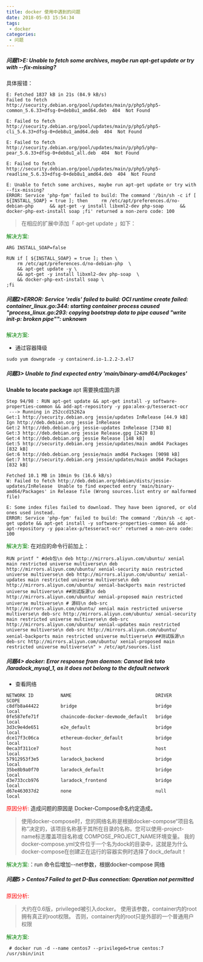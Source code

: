 ```yaml
---
title: docker 使用中遇到的问题
date: 2018-05-03 15:54:34
tags:
 - docker
categories:
 - 问题
---
```




##### 问题1>E: Unable to fetch some archives, maybe run apt-get update or try with --fix-missing?

具体报错：
```
E: Fetched 1837 kB in 21s (84.9 kB/s)
Failed to fetch http://security.debian.org/pool/updates/main/p/php5/php5-common_5.6.33+dfsg-0+deb8u1_amd64.deb  404  Not Found

E: Failed to fetch http://security.debian.org/pool/updates/main/p/php5/php5-cli_5.6.33+dfsg-0+deb8u1_amd64.deb  404  Not Found

E: Failed to fetch http://security.debian.org/pool/updates/main/p/php5/php-pear_5.6.33+dfsg-0+deb8u1_all.deb  404  Not Found

E: Failed to fetch http://security.debian.org/pool/updates/main/p/php5/php5-readline_5.6.33+dfsg-0+deb8u1_amd64.deb  404  Not Found

E: Unable to fetch some archives, maybe run apt-get update or try with --fix-missing?
ERROR: Service 'php-fpm' failed to build: The command '/bin/sh -c if [ ${INSTALL_SOAP} = true ]; then     rm /etc/apt/preferences.d/no-debian-php      && apt-get -y install libxml2-dev php-soap      && docker-php-ext-install soap ;fi' returned a non-zero code: 100

```
<!--more-->
> 在相应的扩展中添加「 apt-get update 」如下：

<span style="color:green">解决方案:</span>
```
ARG INSTALL_SOAP=false

RUN if [ ${INSTALL_SOAP} = true ]; then \
    rm /etc/apt/preferences.d/no-debian-php  \
    && apt-get update -y \
    && apt-get -y install libxml2-dev php-soap  \
    && docker-php-ext-install soap \
;fi
```

<!--##### 问题2> E: Some index files failed to download. They have been ignored, or old ones used instead-->



##### 问题2>ERROR: Service 'redis' failed to build: OCI runtime create failed: container_linux.go:344: starting container process caused "process_linux.go:293: copying bootstrap data to pipe caused \"write init-p: broken pipe\"": unknown


<span style="color:green">解决方案:</span>
- 通过容器降级
```
sudo yum downgrade -y containerd.io-1.2.2-3.el7
```



##### 问题3> Unable to find expected entry 'main/binary-amd64/Packages'

**Unable to locate package**
apt 需要换成国内源

```
Step 94/98 : RUN apt-get update && apt-get install -y software-properties-common && add-apt-repository -y ppa:alex-p/tesseract-ocr
 ---> Running in 252ccd15262a
Get:1 http://security.debian.org jessie/updates InRelease [44.9 kB]
Ign http://deb.debian.org jessie InRelease
Get:2 http://deb.debian.org jessie-updates InRelease [7340 B]
Get:3 http://deb.debian.org jessie Release.gpg [2420 B]
Get:4 http://deb.debian.org jessie Release [148 kB]
Get:5 http://security.debian.org jessie/updates/main amd64 Packages [832 kB]
Get:6 http://deb.debian.org jessie/main amd64 Packages [9098 kB]
Get:7 http://security.debian.org jessie/updates/main amd64 Packages [832 kB]

Fetched 10.1 MB in 10min 9s (16.6 kB/s)
W: Failed to fetch http://deb.debian.org/debian/dists/jessie-updates/InRelease  Unable to find expected entry 'main/binary-amd64/Packages' in Release file (Wrong sources.list entry or malformed file)

E: Some index files failed to download. They have been ignored, or old ones used instead.
ERROR: Service 'php-fpm' failed to build: The command '/bin/sh -c apt-get update && apt-get install -y software-properties-common && add-apt-repository -y ppa:alex-p/tesseract-ocr' returned a non-zero code: 100

```
<span style="color:green">解决方案:</span>
在对应的命令行前加上：
```
RUN printf " #deb包\n deb http://mirrors.aliyun.com/ubuntu/ xenial main restricted universe multiverse\n deb http://mirrors.aliyun.com/ubuntu/ xenial-security main restricted universe multiverse\n deb http://mirrors.aliyun.com/ubuntu/ xenial-updates main restricted universe multiverse\n deb http://mirrors.aliyun.com/ubuntu/ xenial-backports main restricted universe multiverse\n ##测试版源\n deb http://mirrors.aliyun.com/ubuntu/ xenial-proposed main restricted universe multiverse\n # 源码\n deb-src http://mirrors.aliyun.com/ubuntu/ xenial main restricted universe multiverse\n deb-src http://mirrors.aliyun.com/ubuntu/ xenial-security main restricted universe multiverse\n deb-src http://mirrors.aliyun.com/ubuntu/ xenial-updates main restricted universe multiverse\n deb-src http://mirrors.aliyun.com/ubuntu/ xenial-backports main restricted universe multiverse\n ##测试版源\n deb-src http://mirrors.aliyun.com/ubuntu/ xenial-proposed main restricted universe multiverse\n" > /etc/apt/sources.list
```

##### 问题4> docker: Error response from daemon: Cannot link toto /laradock_mysql_1, as it does not belong to the default network
- 查看网络
```
NETWORK ID          NAME                               DRIVER              SCOPE
c8dfb8a44422        bridge                             bridge              local
0fe587efe71f        chaincode-docker-devmode_default   bridge              local
3d3c9e4de651        e2e_default                        bridge              local
dce17f3c06ca        ethereum-docker_default            bridge              local
0eca3f311ce7        host                               host                local
57912953f3e5        laradock_backend                   bridge              local
35be8b9a0f70        laradock_default                   bridge              local
d3e733ccb976        laradock_frontend                  bridge              local
d67e463037d2        none                               null                local
```
<span style="color:red">原因分析:</span>
造成问题的原因是 Docker-Compose命名约定造成。
>使用docker-compose时，您的网络名称是根据docker-compose“项目名称”决定的，该项目名称基于其所在目录的名称。您可以使用-project-name标志覆盖项目名称或 COMPOSE_PROJECT_NAME环境变量。 我的docker-compose.yml文件位于一个名为dock的目录中，这就是为什么docker-compose在创建正在运行的容器实例时选择了dock_default！

<span style="color:green">解决方案:</span>：run 命令后增加--net参数，根据docker-compose 网络


##### 问题5 > Centos7 Failed to get D-Bus connection: Operation not permitted

<span style="color:red">原因分析:</span>
>大约在0.6版，privileged被引入docker。
使用该参数，container内的root拥有真正的root权限。
否则，container内的root只是外部的一个普通用户权限

<span style="color:green">解决方案:</span>

```
 # docker run -d --name centos7 --privileged=true centos:7 /usr/sbin/init
```